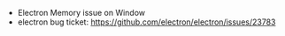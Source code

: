 - Electron Memory issue on Window
- electron bug ticket: https://github.com/electron/electron/issues/23783
